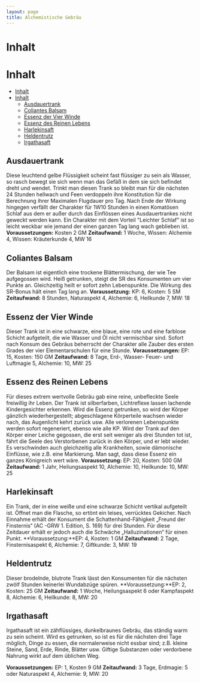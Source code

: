 ```yaml
---
layout: page
title: Alchemistische Gebräu
---
```


# Inhalt

# Inhalt

- [Inhalt](#inhalt)
- [Inhalt](#inhalt-1)
  - [Ausdauertrank](#ausdauertrank)
  - [Coliantes Balsam](#coliantes-balsam)
  - [Essenz der Vier Winde](#essenz-der-vier-winde)
  - [Essenz des Reinen Lebens](#essenz-des-reinen-lebens)
  - [Harlekinsaft](#harlekinsaft)
  - [Heldentrutz](#heldentrutz)
  - [Irgathasaft](#irgathasaft)

## Ausdauertrank

Diese leuchtend gelbe Flüssigkeit scheint fast
flüssiger zu sein als Wasser, so rasch bewegt sie
sich wenn man das Gefäß in dem sie sich
befindet dreht und wendet. Trinkt man diesen
Trank so bleibt man für die nächsten 24 Stunden
hellwach und Feen verdoppeln ihre Konstitution
für die Berechnung ihrer Maximalen Flugdauer
pro Tag. Nach Ende der Wirkung hingegen
verfällt der Charakter für 1W10 Stunden in einen
Komatösen Schlaf aus dem er außer durch das
Einflössen eines Ausdauertrankes nicht geweckt
werden kann. Ein Charakter mit dem Vorteil
"Leichter Schlaf" ist so leicht weckbar wie
jemand der einen ganzen Tag lang wach
geblieben ist.
**Voraussetzungen:** Kosten 2 GM
**Zeitaufwand:**
1 Woche, Wissen: Alchemie 4, Wissen: Kräuterkunde 4, MW 16

## Coliantes Balsam

Der Balsam ist eigentlich eine trockene
Blättermischung, der wie Tee aufgegossen wird.
Heiß getrunken, steigt die SR des Konsumenten
um vier Punkte an. Gleichzeitig heilt er sofort
zehn Lebenspunkte. Die Wirkung des SR-Bonus
hält einen Tag lang an.
**Voraussetzung:** KP: 6, Kosten: 5 SM
**Zeitaufwand:** 8 Stunden, Naturaspekt 4,
Alchemie: 6, Heilkunde 7, MW: 18

## Essenz der Vier Winde

Dieser Trank ist in eine schwarze, eine blaue,
eine rote und eine farblose Schicht aufgeteilt, die
wie Wasser und Öl nicht vermischbar sind.
Sofort nach Konsum des Gebräus beherrscht
der Charakter alle Zauber des ersten Grades der
vier Elementarschulen für eine Stunde.
**Voraussetzungen:** EP: 15, Kosten: 150 GM
**Zeitaufwand:** 8 Tage, Erd-, Wasser- Feuer- und
Luftmagie 5, Alchemie: 10, MW: 25

## Essenz des Reinen Lebens

Für dieses extrem wertvolle Gebräu gab eine
reine, unbefleckte Seele freiwillig ihr Leben. Der
Trank ist silberfarben, Lichtreflexe lassen
lachende Kindergesichter erkennen. Wird die
Essenz getrunken, so wird der Körper gänzlich
wiederhergestellt; abgeschlagene Körperteile
wachsen wieder nach, das Augenlicht kehrt
zurück usw. Alle verlorenen Lebenspunkte
werden sofort regeneriert, ebenso wie alle KP.
Wird der Trank auf den Körper einer Leiche
gegossen, die erst seit weniger als drei Stunden
tot ist, fährt die Seele des Verstorbenen zurück
in den Körper, und er lebt wieder. Es
verschwinden auch gleichzeitig alle Krankheiten,
sowie dämonische Einflüsse, wie z.B. eine
Markierung. Man sagt, dass diese Essenz ein
ganzes Königreich wert wäre.
**Voraussetzung:** EP: 20, Kosten: 500 GM
**Zeitaufwand:** 1 Jahr, Heilungsaspekt 10,
Alchemie: 10, Heilkunde: 10, MW: 25

## Harlekinsaft

Ein Trank, der in eine weiße und eine schwarze
Schicht vertikal aufgeteilt ist. Öffnet man die
Flasche, so ertönt ein leises, verrücktes
Gekicher. Nach Einnahme erhält der
Konsument die Schattenhand-Fähigkeit „Freund
der Finsternis“ (AC -GRW 1. Edition, S. 169) für
drei Stunden. Für diese Zeitdauer erhält er
jedoch auch die Schwäche „Halluzinationen“ für
einen Punkt.
**Voraussetzung:**EP: 4, Kosten: 1 GM
**Zeitaufwand:** 2 Tage, Finsternisaspekt 6,
Alchemie: 7, Giftkunde: 3, MW: 19

## Heldentrutz

Dieser brodelnde, blutrote Trank lässt den
Konsumenten für die nächsten zwölf Stunden
keinerlei Wundabzüge spüren.
**Voraussetzung:**EP: 2, Kosten: 25 GM
**Zeitaufwand:** 1 Woche, Heilungsaspekt 6 oder
Kampfaspekt 8, Alchemie: 6, Heilkunde: 8, MW:
20

## Irgathasaft

Irgathasaft ist ein zähflüssiges, dunkelbraunes
Gebräu, das ständig warm zu sein scheint. Wird
es getrunken, so ist es für die nächsten drei Tage
möglich, Dinge zu essen, die normalerweise
nicht essbar sind; z.B. kleine Steine, Sand, Erde,
Rinde, Blätter usw. Giftige Substanzen oder
verdorbene Nahrung wirkt auf dem üblichen
Weg.

**Voraussetzungen:** EP: 1, Kosten 9 GM
**Zeitaufwand:** 3 Tage, Erdmagie: 5 oder Naturaspekt 4, Alchemie: 9, MW: 20
